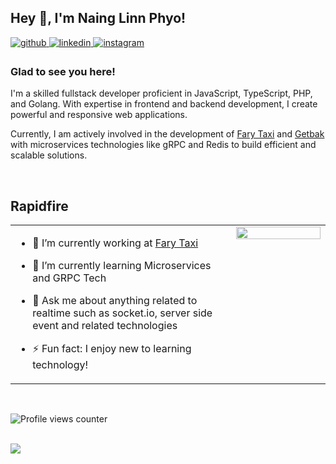 ## Hey 👋, I'm Naing Linn Phyo!  
  

<a href="https://github.com/nainglinnphyo" target="_blank">
<img src=https://img.shields.io/badge/github-%2324292e.svg?&style=for-the-badge&logo=github&logoColor=white alt=github style="margin-bottom: 5px;" />
</a>
<a href="https://linkedin.com/in/dev-nainglinnphyo" target="_blank">
<img src=https://img.shields.io/badge/linkedin-%231E77B5.svg?&style=for-the-badge&logo=linkedin&logoColor=white alt=linkedin style="margin-bottom: 5px;" />
</a>
<a href="https://instagram.com/naing_linnphyo" target="_blank">
<img src=https://img.shields.io/badge/instagram-%23000000.svg?&style=for-the-badge&logo=instagram&logoColor=white alt=instagram style="margin-bottom: 5px;" />
</a>  
  



### Glad to see you here!  
I'm a skilled fullstack developer proficient in JavaScript, TypeScript, PHP, and Golang. With expertise in frontend and backend development, I create powerful and responsive web applications.

Currently, I am actively involved in the development of [Fary Taxi](https://farytaxi.com) and [Getbak](https://getbak.co) with microservices technologies like gRPC and Redis to build efficient and scalable solutions.  
  

<br/>  


## Rapidfire  
<table><tr><td valign="top" width="70%">

- 🔭 I’m currently working at [Fary Taxi](https:/farytaxi.com)  
  

- 🌱 I’m currently learning Microservices and GRPC Tech  
  

- 💬 Ask me about anything related to realtime such as socket.io, server side event and related technologies  
  

- ⚡ Fun fact: I enjoy new to learning technology!  


</td><td valign="top" width="30%">

<div align="center">
<img src="https://media3.giphy.com/media/ES9cAJlcxblRESzOH1/giphy.gif?cid=ecf05e474irkw185yr9ktr61arvuks06xebqv4rhsmn98uht&ep=v1_gifs_search&rid=giphy.gif&ct=g" align="center" style="width: 100%" />
</div>  


</td></tr></table>  

<br/>  

![Profile views counter](https://komarev.com/ghpvc/?username=nainglinnphyo&&style=flat-square)  
  

<br/>  

<div align="left">
            <a href="https://www.buymeacoffee.com/nainglinnphyo" target="_blank" style="display: inline-block;">
                <img
                    src="https://img.shields.io/badge/Donate-Buy%20Me%20A%20Coffee-orange.svg?style=flat-square&logo=buymeacoffee" 
                    align="left"
                />
            </a></div>
<br />
